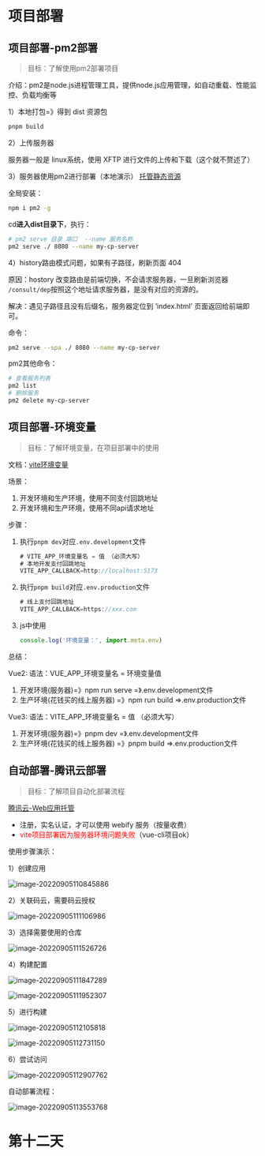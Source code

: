 

# 项目部署

## 项目部署-pm2部署

> 目标：了解使用pm2部署项目

介绍：pm2是node.js进程管理工具，提供node.js应用管理，如自动重载、性能监控、负载均衡等

1）本地打包=》得到 dist 资源包

```sh
pnpm build
```



2）上传服务器

服务器一般是 linux系统，使用 XFTP 进行文件的上传和下载（这个就不赘述了）



3）服务器使用pm2进行部署（本地演示） [托管静态资源](https://pm2.keymetrics.io/docs/usage/expose/)

全局安装：

```sh
npm i pm2 -g
```

cd**进入dist目录下**，执行：

```sh
# pm2 serve 目录 端口  --name 服务名称
pm2 serve ./ 8080 --name my-cp-server
```



4）history路由模式问题，如果有子路径，刷新页面 404 

原因：hostory 改变路由是前端切换，不会请求服务器，一旦刷新浏览器 `/consult/dep`按照这个地址请求服务器，是没有对应的资源的。

解决：遇见子路径且没有后缀名，服务器定位到 ‘index.html’ 页面返回给前端即可。

命令：

```sh
pm2 serve --spa ./ 8080 --name my-cp-server
```



pm2其他命令：

```sh
# 查看服务列表
pm2 list
# 删除服务
pm2 delete my-cp-server
```

## 项目部署-环境变量

> 目标：了解环境变量，在项目部署中的使用

文档：[vite环境变量](https://cn.vitejs.dev/guide/env-and-mode.html)

场景：

1. 开发环境和生产环境，使用不同支付回跳地址
2. 开发环境和生产环境，使用不同api请求地址

步骤：

1. 执行`pnpm dev`对应`.env.development`文件

   ```ts
   # VITE_APP_环境变量名 = 值 （必须大写）
   # 本地开发支付回跳地址
   VITE_APP_CALLBACK=http://localhost:5173
   ```

2. 执行`pnpm build`对应`.env.production`文件

   ```ts
   # 线上支付回跳地址
   VITE_APP_CALLBACK=https://xxx.com
   ```

3. js中使用

   ```js
   console.log('环境变量：', import.meta.env)
   ```



总结：

Vue2:   语法：VUE_APP_环境变量名 = 环境变量值

1. 开发环境(服务器)=》npm run serve =》.env.development文件
2. 生产环境(花钱买的线上服务器) =》npm run build =>.env.production文件



Vue3:   语法：VITE_APP_环境变量名 = 值 （必须大写）

1. 开发环境(服务器)=》pnpm dev =》.env.development文件
2. 生产环境(花钱买的线上服务器) =》pnpm  build =>.env.production文件

## 自动部署-腾讯云部署

> 目标：了解项目自动化部署流程

[腾讯云-Web应用托管](https://console.cloud.tencent.com/webify/index)

- 注册，实名认证，才可以使用 webify 服务（按量收费）
- <span style="color:red">vite项目部署因为服务器环境问题失败</span>（vue-cli项目ok）



使用步骤演示：

1）创建应用

![image-20220905110845886](/assets/image-20220905110845886.png)

2）关联码云，需要码云授权

![image-20220905111106986](/assets/image-20220905111106986.png)

3）选择需要使用的仓库

![image-20220905111526726](/assets/image-20220905111526726.png)

4）构建配置

![image-20220905111847289](/assets/image-20220905111847289.png)

![image-20220905111952307](/assets/image-20220905111952307.png)



5）进行构建

![image-20220905112105818](/assets/image-20220905112105818.png)

![image-20220905112731150](/assets/image-20220905112731150.png)

6）尝试访问

![image-20220905112907762](/assets/image-20220905112907762.png)



自动部署流程：

![image-20220905113553768](/assets/image-20220905113553768.png)



# 第十二天

